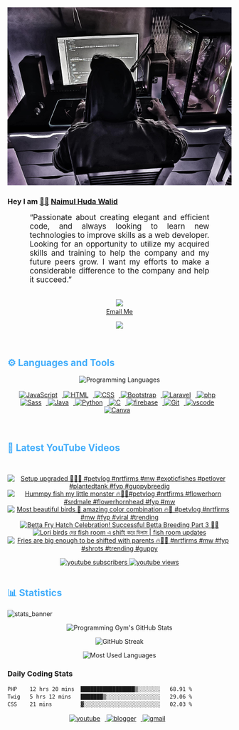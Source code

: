 <!-- ![github_cover_banner](https://www.digitalsolutionservices.com/img/services/web%20development.gif)-->

<div align="center" style="display:block;">
    <img height="400px" width="100%" alt="github cover banner" src="https://raw.githubusercontent.com/NaimulHudaWalid/NaimulHudaWalid/main/272276268_3114779035434264_920860974401480824_n.jpg"/> 
</div>

### Hey I am [👨🏻‍][facebook] [Naimul Huda Walid][youtube]



<p align:"center" style="text-align: justify; margin: 0 50px; font-size: 17px;" >
   “Passionate about creating elegant and efficient code, and always looking to learn new technologies to improve skills as a web developer. Looking for an opportunity to utilize my acquired skills and training to help the company and my future peers grow. I want my efforts to make a considerable difference to the company and help it succeed.”
<br>
<br>
<div align="center">

![](https://visitor-badge.glitch.me/badge?page_id=NaimulHudaWalid)
    <br />
[Email Me](mailto:dev.naimulhuda@gmail.com)
</div>
</p>
<!-- Typing SVG by DenverCoder1 - https://github.com/DenverCoder1/readme-typing-svg -->
<p align="center">
<!--   <a href="https://github.com/DenverCoder1/readme-typing-svg"> -->
    <img src="https://readme-typing-svg.herokuapp.com?color=E22FE4&width=380&height=45&lines=Open-Source+Enthusiast;Learning+In+Public;Empowering+Others;Nice+To+Meet+You+...&center=true"></a>

</p>
<br>
<!-- Languages and Tools -->

<h2 style="color: #44AEFB">⚙️ Languages and Tools</h2>
<div align="center" style="display:block;">
    <img width="100px" alt="Programming Languages" src="https://user-images.githubusercontent.com/78341798/194531121-47b0119a-ce00-439d-b586-125f86acb098.png"/> 
</div>
<br>   
<!-- Icons Resources -->
<!-- https://devicon.dev/ -->
<!-- https://cdn.jsdelivr.net/npm/simple-icons@v3/icons/ -->
<div align="center">
  <a href="https://developer.mozilla.org/en-US/docs/Web/JavaScript" target="_blank" rel="noreferrer">
      <img  alt="JavaScript" height="50px" style="padding-right:10px;" src="https://cdn.jsdelivr.net/gh/devicons/devicon/icons/javascript/javascript-plain.svg"/>
  </a>
  
 
  <a href="https://developer.mozilla.org/en-US/docs/Web/HTML" target="_blank" rel="noreferrer">
      <img  alt="HTML" height="50px" style="padding-right:10px;" src="https://cdn.jsdelivr.net/gh/devicons/devicon/icons/html5/html5-original.svg"/>
  </a>
  <a href="https://developer.mozilla.org/en-US/docs/Web/CSS" target="_blank" rel="noreferrer">
      <img  alt="CSS" height="50px" style="padding-right:10px;" src="https://cdn.jsdelivr.net/gh/devicons/devicon/icons/css3/css3-original.svg"/>
  </a>
  <a href="https://getbootstrap.com/" target="_blank" rel="noreferrer">
      <img  alt="Bootstrap" height="50px" style="padding-right:10px;" src="https://cdn.jsdelivr.net/gh/devicons/devicon/icons/bootstrap/bootstrap-original.svg"/>
  </a> 
  <a href="https://laravel.com/" target="_blank" rel="noreferrer">
      <img  alt="Laravel" height="50px" style="padding-right:10px;" src="https://cdn.jsdelivr.net/gh/devicons/devicon/icons/laravel/laravel-plain.svg"/>
  </a>
  <a href="https://www.php.net/" target="_blank" rel="noreferrer">
      <img  alt="php" height="50px" style="padding-right:10px;" src="https://cdn.jsdelivr.net/gh/devicons/devicon/icons/php/php-original.svg"/>
  </a>
  <a href="https://sass-lang.com/" target="_blank" rel="noreferrer">
      <img  alt="Sass" height="50px" style="padding-right:10px;" src="https://cdn.jsdelivr.net/gh/devicons/devicon/icons/sass/sass-original.svg"/>
  </a>
  <a href="https://www.java.com/en/" target="_blank" rel="noreferrer">
      <img  alt="Java" height="50px" style="padding-right:10px;" src="https://cdn.jsdelivr.net/gh/devicons/devicon/icons/java/java-original.svg"/>
  </a>    
  <a href="https://www.python.org/" target="_blank" rel="noreferrer">
      <img  alt="Python" height="50px" style="padding-right:10px;" src="https://cdn.jsdelivr.net/gh/devicons/devicon/icons/python/python-original.svg"/>
  </a>
  <a href="https://www.cprogramming.com/" target="_blank" rel="noreferrer">
      <img  alt="C" height="50px" style="padding-right:10px;" src="https://cdn.jsdelivr.net/gh/devicons/devicon/icons/c/c-original.svg"/>
  </a>
  
  <a href="https://firebase.google.com/" target="_blank" rel="noreferrer">
      <img  alt="firebase" height="50px" style="padding-right:10px;" src="https://cdn.jsdelivr.net/gh/devicons/devicon/icons/firebase/firebase-plain.svg"/>
  </a>
 
  <a href="https://git-scm.com/" target="_blank" rel="noreferrer">
      <img  alt="Git" height="50px" style="padding-right:10px;" src="https://cdn.jsdelivr.net/gh/devicons/devicon/icons/git/git-original.svg"/>
  </a>
  
  <a href="https://code.visualstudio.com/" target="_blank" rel="noreferrer">
      <img  alt="vscode" height="50px" style="padding-right:10px;"src="https://cdn.jsdelivr.net/gh/devicons/devicon/icons/vscode/vscode-original.svg"/>
  </a>
  <a href="https://www.canva.com/" target="_blank" rel="noreferrer">
      <img  alt="Canva" height="50px" style="padding-right:10px;" src="https://cdn.jsdelivr.net/gh/devicons/devicon/icons/canva/canva-original.svg"/> 
  </a>
</div>
<br>
<br>

<!-- Latest YouTube Videos -->

<h2 style="color: #44AEFB">🎦 Latest YouTube Videos</h2>
<br />

<!-- Resource/Reference: https://github.com/DenverCoder1/github-readme-youtube-cards -->
<div class="youtube videos cards" align="center">

<!-- BEGIN YOUTUBE-CARDS -->
[![Setup upgraded 🖤🔥💯 #petvlog #nrtfirms #mw #exoticfishes #petlover #plantedtank #fyp #guppybreedig](https://ytcards.demolab.com/?id=_Z4awRvzNr0&title=Setup+upgraded+%F0%9F%96%A4%F0%9F%94%A5%F0%9F%92%AF+%23petvlog+%23nrtfirms+%23mw+%23exoticfishes+%23petlover+%23plantedtank+%23fyp+%23guppybreedig&lang=en&timestamp=1712425262&background_color=%230d1117&title_color=%23ffffff&stats_color=%23dedede&max_title_lines=1&width=250&border_radius=5 "Setup upgraded 🖤🔥💯 #petvlog #nrtfirms #mw #exoticfishes #petlover #plantedtank #fyp #guppybreedig")](https://www.youtube.com/watch?v=_Z4awRvzNr0)
[![Hummpy fish my little monster 🔥💯🖤#petvlog #nrtfirms #flowerhorn #srdmale #flowerhornhead #fyp #mw](https://ytcards.demolab.com/?id=sG8bOv16m_o&title=Hummpy+fish+my+little+monster+%F0%9F%94%A5%F0%9F%92%AF%F0%9F%96%A4%23petvlog+%23nrtfirms+%23flowerhorn+%23srdmale+%23flowerhornhead+%23fyp+%23mw&lang=en&timestamp=1712419824&background_color=%230d1117&title_color=%23ffffff&stats_color=%23dedede&max_title_lines=1&width=250&border_radius=5 "Hummpy fish my little monster 🔥💯🖤#petvlog #nrtfirms #flowerhorn #srdmale #flowerhornhead #fyp #mw")](https://www.youtube.com/watch?v=sG8bOv16m_o)
[![Most beautiful birds 🖤 amazing color combination 🔥💯 #petvlog #nrtfirms #mw #fyp #viral #trending](https://ytcards.demolab.com/?id=nnKecczIL4Y&title=Most+beautiful+birds+%F0%9F%96%A4+amazing+color+combination+%F0%9F%94%A5%F0%9F%92%AF+%23petvlog+%23nrtfirms+%23mw+%23fyp+%23viral+%23trending&lang=en&timestamp=1712363820&background_color=%230d1117&title_color=%23ffffff&stats_color=%23dedede&max_title_lines=1&width=250&border_radius=5 "Most beautiful birds 🖤 amazing color combination 🔥💯 #petvlog #nrtfirms #mw #fyp #viral #trending")](https://www.youtube.com/watch?v=nnKecczIL4Y)
[![Betta Fry Hatch Celebration! Successful Betta Breeding Part 3 🐠🎉](https://ytcards.demolab.com/?id=IaBtI84bxq4&title=Betta+Fry+Hatch+Celebration%21+Successful+Betta+Breeding+Part+3+%F0%9F%90%A0%F0%9F%8E%89&lang=en&timestamp=1712362117&background_color=%230d1117&title_color=%23ffffff&stats_color=%23dedede&max_title_lines=1&width=250&border_radius=5 "Betta Fry Hatch Celebration! Successful Betta Breeding Part 3 🐠🎉")](https://www.youtube.com/watch?v=IaBtI84bxq4)
[![Lori birds দের fish room এ shift করে দিলাম | fish room updates](https://ytcards.demolab.com/?id=pFRK37bvOiw&title=Lori+birds+%E0%A6%A6%E0%A7%87%E0%A6%B0+fish+room+%E0%A6%8F+shift+%E0%A6%95%E0%A6%B0%E0%A7%87+%E0%A6%A6%E0%A6%BF%E0%A6%B2%E0%A6%BE%E0%A6%AE+%7C+fish+room+updates&lang=en&timestamp=1712359430&background_color=%230d1117&title_color=%23ffffff&stats_color=%23dedede&max_title_lines=1&width=250&border_radius=5 "Lori birds দের fish room এ shift করে দিলাম | fish room updates")](https://www.youtube.com/watch?v=pFRK37bvOiw)
[![Fries are big enough to be shifted with parents 🔥🖤💯 #nrtfirms #mw #fyp #shrots #trending #guppy](https://ytcards.demolab.com/?id=jf6-C4Y1Lfg&title=Fries+are+big+enough+to+be+shifted+with+parents+%F0%9F%94%A5%F0%9F%96%A4%F0%9F%92%AF+%23nrtfirms+%23mw+%23fyp+%23shrots+%23trending+%23guppy&lang=en&timestamp=1712325641&background_color=%230d1117&title_color=%23ffffff&stats_color=%23dedede&max_title_lines=1&width=250&border_radius=5 "Fries are big enough to be shifted with parents 🔥🖤💯 #nrtfirms #mw #fyp #shrots #trending #guppy")](https://www.youtube.com/watch?v=jf6-C4Y1Lfg)
<!-- END YOUTUBE-CARDS -->
</div>

<!-- Begin Youtube Buttons -->
<!-- Resource/Reference:  https://github.com/DenverCoder1/custom-icon-badges -->
<div class="youtube buttons" align="center">
    <a href="https://www.youtube.com/channel/UCa3YaFwzSII0kKg3Nads2dQ"  target="_blank">
        <img alt="youtube subscribers" src="https://img.shields.io/youtube/channel/subscribers/UCa3YaFwzSII0kKg3Nads2dQ?logo=youtube&logoColor=red&style=for-the-badge"/>
    </a> 
    <a href="https://www.youtube.com/channel/UCa3YaFwzSII0kKg3Nads2dQ"  target="_blank">
        <img alt="youtube views" src="https://custom-icon-badges.demolab.com/youtube/channel/views/UCa3YaFwzSII0kKg3Nads2dQ?color=%23E05D44&logo=eye&logoColor=white&style=for-the-badge&labelColor=#555555"/>
    </a> 
</div>
<br>
<!-- End Youtube Buttons -->

<!-- Statistics -->

<h2 style="color: #44AEFB">📊 Statistics</h2>

![stats_banner](https://user-images.githubusercontent.com/78341798/194534778-d662496c-ae00-4e8d-ae9b-b90912054e7f.gif)

<!-- Begin Stats Cards -->
<!-- Resources:  -->
<!-- Github & Languages Stats: https://github.com/naimul15-12090/github-readme-stats --> 
<!-- Streak Stats: https://github.com/denvercoder1/github-readme-streak-stats -->
<!-- Change the value after ?username= to your GitHub username. -->
<div class="stats" align="center">

![Programming Gym's GitHub Stats](https://github-readme-stats.vercel.app/api?username=NaimulHudaWalid&hide=stars&count_private=true&show_icons=true&theme=algolia&border_radius=20)

![GitHub Streak](https://streak-stats.demolab.com?user=NaimulHudaWalid&count_private=true&theme=algolia&border_radius=22)

![Most Used Languages](https://github-readme-stats.vercel.app/api/top-langs/?username=NaimulHudaWalid&langs_count=8&layout=compact&show_icons=true&theme=algolia&border_radius=20)
    
<!-- ![Top Langs](https://github-readme-stats.vercel.app/api/top-langs/?username=naimul15-12090&langs_count=8) -->
<!-- [![Top Langs](https://github-readme-stats.vercel.app/api/top-langs/?username=naimul15-12090&layout=compact)](https://github.com/anuraghazra/github-readme-stats)
 -->
    
</div>
<!--  End Stats Cards -->



### Daily Coding Stats
<!--START_SECTION:waka-->

```txt
PHP    12 hrs 20 mins  █████████████████▒░░░░░░░   68.91 %
Twig   5 hrs 12 mins   ███████▒░░░░░░░░░░░░░░░░░   29.06 %
CSS    21 mins         ▓░░░░░░░░░░░░░░░░░░░░░░░░   02.03 %
```

<!--END_SECTION:waka-->
<!-- Begin Footer -->
<!-- Icons Resources -->
<!-- https://devicon.dev/ -->
<div class="footer" align="center" style="margin:15px;">
    <a href="https://www.youtube.com/channel/UCa3YaFwzSII0kKg3Nads2dQ" target="_blank">
        <img  style="margin:0 10px 10px 0;" src="https://user-images.githubusercontent.com/78341798/194531650-698ef1b1-9cbd-4b4f-96ef-5a2ec4b5d7e6.svg" alt="youtube" width="40px"/>
    </a>
    <a href="https://www.linkedin.com/in/naimulhudawalid/" target="_blank">
        <img style="margin:0 10px 10px 0;" src="https://user-images.githubusercontent.com/78341798/194531458-b5dfeb1b-bad5-4dfa-909a-2e402262db9a.svg" alt="blogger" width="40px"/>
    </a>
    <a href="mailto:dev.naimulhuda@gmail.com" target="_blank">
        <img style="margin:0 10px 10px 0;" src="https://user-images.githubusercontent.com/78341798/194531383-ddb2b774-5bb9-491c-b601-4a4a7d9792fb.svg" alt="gmail" width="40px"/>
    </a>
</div>
<!-- End Footer -->

[youtube]: https://www.youtube.com/channel/UCa3YaFwzSII0kKg3Nads2dQ
[facebook]: https://www.facebook.com/profile.php?id=100007065945838
